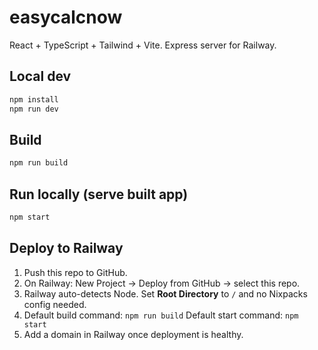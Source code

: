 # easycalcnow

React + TypeScript + Tailwind + Vite. Express server for Railway.

## Local dev
```bash
npm install
npm run dev
```

## Build
```bash
npm run build
```

## Run locally (serve built app)
```bash
npm start
```

## Deploy to Railway
1. Push this repo to GitHub.
2. On Railway: New Project → Deploy from GitHub → select this repo.
3. Railway auto-detects Node. Set **Root Directory** to `/` and no Nixpacks config needed.
4. Default build command: `npm run build`
   Default start command: `npm start`
5. Add a domain in Railway once deployment is healthy.
